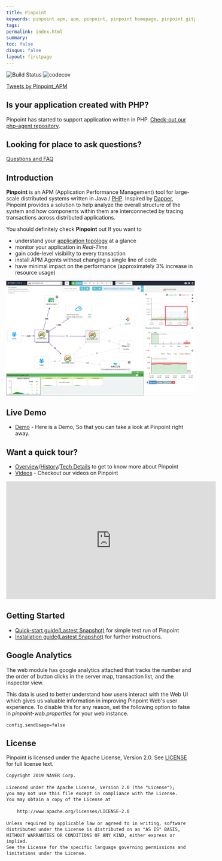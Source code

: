 ```yaml
---
title: Pinpoint
keywords: pinpoint apm, apm, pinpoint, pinpoint homepage, pinpoint gitpage
tags: 
permalink: index.html
summary:
toc: false
disqus: false
layout: firstpage
---
```


![Build Status](https://travis-ci.org/naver/pinpoint.svg?branch=master)
![codecov](https://codecov.io/gh/naver/pinpoint/branch/master/graph/badge.svg)
 

<a class="twitter-timeline" data-lang="en" data-width="550" data-height="400" data-theme="light" data-link-color="#19CF86" href="https://twitter.com/Pinpoint_APM?ref_src=twsrc%5Etfw">Tweets by Pinpoint_APM</a> <script async src="https://platform.twitter.com/widgets.js" charset="utf-8"></script>
 
## Is your application created with PHP?

Pinpoint has started to support application written in PHP. [Check-out our php-agent repository](https://github.com/pinpoint-apm/pinpoint-c-agent).

## Looking for place to ask questions?

[Questions and FAQ](./faq.html) 

## Introduction  
  
**Pinpoint** is an APM (Application Performance Management) tool for large-scale distributed systems written in Java / [PHP](https://github.com/pinpoint-apm/pinpoint-c-agent).
Inspired by [Dapper](http://research.google.com/pubs/pub36356.html "Google Dapper"),
Pinpoint provides a solution to help analyze the overall structure of the system and how components within them are interconnected by tracing transactions across distributed applications.

You should definitely check **Pinpoint** out If you want to

* understand your [application topology](./overview.html) at a glance
* monitor your application in *Real-Time*
* gain code-level visibility to every transaction
* install APM Agents without changing a single line of code
* have minimal impact on the performance (approximately 3% increase in resource usage)

![Pinpoint](images/ss_server-map.png)

## Live Demo
 * [Demo](http://125.209.240.10:10123) - Here is a Demo, So that you can take a look at Pinpoint right away.

## Want a quick tour?
 * [Overview](./overview.html)/[History](./history.html)/[Tech Details](./techdetail.html) to get to know more about Pinpoint 
 * [Videos](./videos.html) - Checkout our videos on Pinpoint

<iframe width="560" height="315" src="https://www.youtube.com/embed/U4EwnB34Dus" frameborder="0" allow="autoplay; encrypted-media" allowfullscreen></iframe>

## Getting Started
 * [Quick-start guide(Lastest Snapshot)](./quickstart.html) for simple test run of Pinpoint
 * [Installation guide(Lastest Snapshot)](./installation.html) for further instructions.

## Google Analytics
The web module has google analytics attached that tracks the number and the order of button clicks in the server map, transaction list, and the inspector view.

This data is used to better understand how users interact with the Web UI which gives us valuable information in improving Pinpoint Web's user experience.
To disable this for any reason, set the following option to false in *pinpoint-web.properties* for your web instance.
```
config.sendUsage=false
```

## License
Pinpoint is licensed under the Apache License, Version 2.0.
See [LICENSE](https://github.com/pinpoint-apm/pinpoint/blob/master/LICENSE) for full license text.

```
Copyright 2019 NAVER Corp.

Licensed under the Apache License, Version 2.0 (the "License");
you may not use this file except in compliance with the License.
You may obtain a copy of the License at

    http://www.apache.org/licenses/LICENSE-2.0

Unless required by applicable law or agreed to in writing, software
distributed under the License is distributed on an "AS IS" BASIS,
WITHOUT WARRANTIES OR CONDITIONS OF ANY KIND, either express or implied.
See the License for the specific language governing permissions and
limitations under the License.
```

